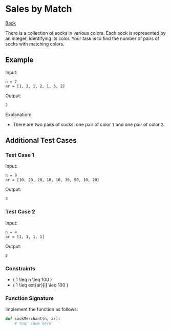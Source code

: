 
# Sales by Match

[Back](/HackerRank/Interview_Preparation_Kit/Warm_Up/warm_up.md)

There is a collection of socks in various colors. Each sock is represented by an integer, identifying its color. Your task is to find the number of pairs of socks with matching colors.

## Example

Input:
```
n = 7
ar = [1, 2, 1, 2, 1, 3, 2]
```

Output:
```
2
```

Explanation:
- There are two pairs of socks: one pair of color `1` and one pair of color `2`.

## Additional Test Cases

### Test Case 1
Input:
```
n = 9
ar = [10, 20, 20, 10, 10, 30, 50, 10, 20]
```
Output:
```
3
```

### Test Case 2
Input:
```
n = 4
ar = [1, 1, 1, 1]
```
Output:
```
2
```

### Constraints
- \( 1 \leq n \leq 100 \)
- \( 1 \leq 	ext{ar}[i] \leq 100 \)

### Function Signature
Implement the function as follows:
```python
def sockMerchant(n, ar):
    # Your code here
```
